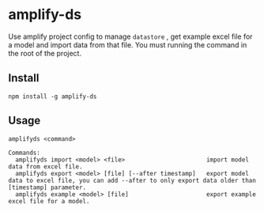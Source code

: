 # amplify-ds

Use amplify project config to manage `datastore` , get example excel file for a model and import data from that file. You must running the command in the root of the project.

## Install
```
npm install -g amplify-ds
```

## Usage

```
amplifyds <command>

Commands:
  amplifyds import <model> <file>                       import model data from excel file.
  amplifyds export <model> [file] [--after timestamp]   export model data to excel file, you can add --after to only export data older than [timestamp] parameter.
  amplifyds example <model> [file]                      export example excel file for a model.

```
